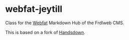 # webfat-jeytill
Class for the [Webfat](https://github.com/frdlweb/webfat) Markdown Hub of the Frdlweb CMS.

This is based on a fork of [Handsdown](https://github.com/rosell-dk/handsdown).
